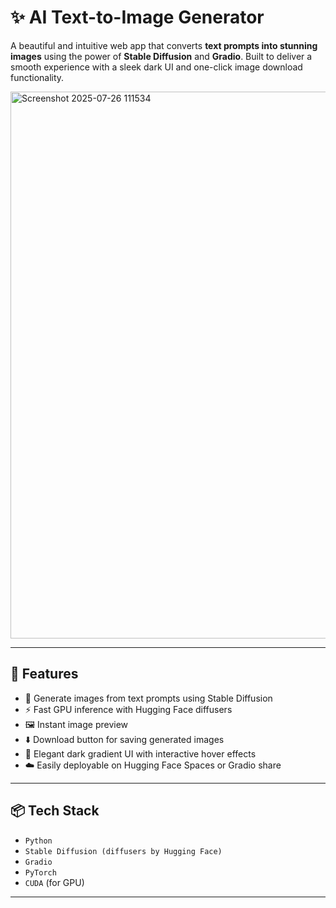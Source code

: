 # ✨ AI Text-to-Image Generator

A beautiful and intuitive web app that converts **text prompts into stunning images** using the power of **Stable Diffusion** and **Gradio**. Built to deliver a smooth experience with a sleek dark UI and one-click image download functionality.

<img width="1900" height="875" alt="Screenshot 2025-07-26 111534" src="https://github.com/user-attachments/assets/73fdd94a-639a-4e3b-8a75-94ec75fbc698" />

---

## 🚀 Features

- 🎨 Generate images from text prompts using Stable Diffusion
- ⚡ Fast GPU inference with Hugging Face diffusers
- 🖼️ Instant image preview
- ⬇️ Download button for saving generated images
- 🌌 Elegant dark gradient UI with interactive hover effects
- ☁️ Easily deployable on Hugging Face Spaces or Gradio share

---

## 📦 Tech Stack

- `Python`
- `Stable Diffusion (diffusers by Hugging Face)`
- `Gradio`
- `PyTorch`
- `CUDA` (for GPU)

---
